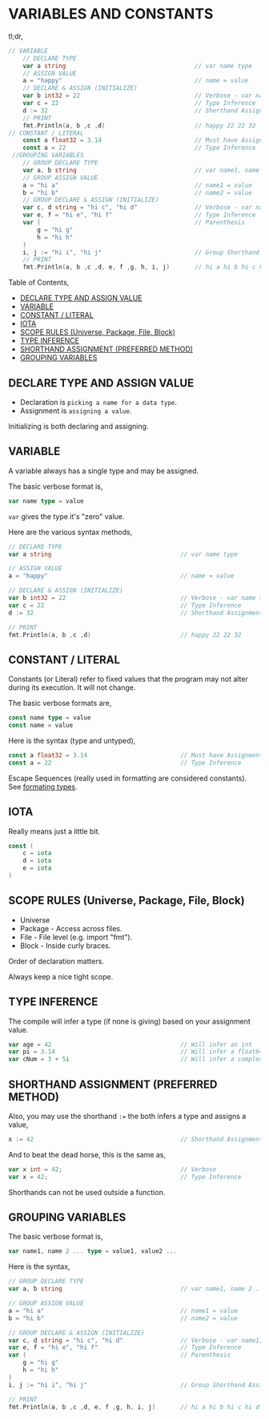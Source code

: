 # VARIABLES AND CONSTANTS

tl;dr,

```go
// VARIABLE
    // DECLARE TYPE
    var a string                                    // var name type
    // ASSIGN VALUE
    a = "happy"                                     // name = value
    // DECLARE & ASSIGN (INITIALIZE)
    var b int32 = 22                                // Verbose - var name type = value
    var c = 22                                      // Type Inference
    d := 32                                         // Shorthand Assignment (Preferred)
    // PRINT
    fmt.Println(a, b ,c ,d)                         // happy 22 22 32
// CONSTANT / LITERAL
    const a float32 = 3.14                          // Must have Assignment
    const a = 22                                    // Type Inference
 //GROUPING VARIABLES
    // GROUP DECLARE TYPE
    var a, b string                                 // var name1, name 2 ... type
    // GROUP ASSIGN VALUE
    a = "hi a"                                      // name1 = value
    b = "hi b"                                      // name2 = value
    // GROUP DECLARE & ASSIGN (INITIALIZE)
    var c, d string = "hi c", "hi d"                // Verbose - var name1, name 2 ... type = value1, value2, ...
    var e, f = "hi e", "hi f"                       // Type Inference
    var (                                           // Parenthesis
        g = "hi g"
        h = "hi h"
    )
    i, j := "hi i", "hi j"                          // Group Shorthand Assignment
    // PRINT
    fmt.Println(a, b ,c ,d, e, f ,g, h, i, j)       // hi a hi b hi c hi d hi e hi f hi g hi h hi i hi j
 ```

 Table of Contents,

* [DECLARE TYPE AND ASSIGN VALUE](https://github.com/JeffDeCola/my-cheat-sheets/tree/master/software/development/languages/go-cheat-sheet/variables-and-constants.md#declare-type-and-assign-value)
* [VARIABLE](https://github.com/JeffDeCola/my-cheat-sheets/tree/master/software/development/languages/go-cheat-sheet/variables-and-constants.md#variable)
* [CONSTANT / LITERAL](https://github.com/JeffDeCola/my-cheat-sheets/tree/master/software/development/languages/go-cheat-sheet/variables-and-constants.md#constant--literal)
* [IOTA](https://github.com/JeffDeCola/my-cheat-sheets/tree/master/software/development/languages/go-cheat-sheet/variables-and-constants.md#iota)
* [SCOPE RULES (Universe, Package, File, Block)](https://github.com/JeffDeCola/my-cheat-sheets/tree/master/software/development/languages/go-cheat-sheet/variables-and-constants.md#scope-rules-universe-package-file-block)
* [TYPE INFERENCE](https://github.com/JeffDeCola/my-cheat-sheets/tree/master/software/development/languages/go-cheat-sheet/variables-and-constants.md#type-inference)
* [SHORTHAND ASSIGNMENT (PREFERRED METHOD)](https://github.com/JeffDeCola/my-cheat-sheets/tree/master/software/development/languages/go-cheat-sheet/variables-and-constants.md#shorthand-assignment-preferred-method)
* [GROUPING VARIABLES](https://github.com/JeffDeCola/my-cheat-sheets/tree/master/software/development/languages/go-cheat-sheet/variables-and-constants.md#grouping-variables)

## DECLARE TYPE AND ASSIGN VALUE

* Declaration is `picking a name for a data type`.
* Assignment is `assigning a value`.

Initializing is both declaring and assigning.

## VARIABLE

A variable always has a single type and may be assigned.

The basic verbose format is,

```go
var name type = value
```

`var` gives the type it's "zero" value.

Here are the various syntax methods,

```go
// DECLARE TYPE
var a string                                    // var name type

// ASSIGN VALUE
a = "happy"                                     // name = value

// DECLARE & ASSIGN (INITIALIZE)
var b int32 = 22                                // Verbose - var name type = value
var c = 22                                      // Type Inference
d := 32                                         // Shorthand Assignment (Preferred)

// PRINT
fmt.Println(a, b ,c ,d)                         // happy 22 22 32
```

## CONSTANT / LITERAL

Constants (or Literal) refer to fixed values that the
program may not alter during its execution.
It will not change.

The basic verbose formats are,

```go
const name type = value
const name = value
```

Here is the syntax (type and untyped),

```go
const a float32 = 3.14                          // Must have Assignment
const a = 22                                    // Type Inference
```

Escape Sequences (really used in formatting are considered constants).
See [formating types](https://github.com/JeffDeCola/my-cheat-sheets/tree/master/software/development/languages/go-cheat-sheet/formating-types.md).

## IOTA

Really means just a little bit.

```go
const (
    c = iota
    d = iota
    e = iota
)
```

## SCOPE RULES (Universe, Package, File, Block)

* Universe
* Package - Access across files.
* File - File level (e.g. import "fmt").
* Block - Inside curly braces.

Order of declaration matters.

Always keep a nice tight scope.

## TYPE INFERENCE

The compile will infer a type (if none is giving)
based on your assignment value.

```go
var age = 42                                    // Will infer an int
var pi = 3.14                                   // Will infer a float64
var cNum = 3 + 5i                               // Will infer a complex128
```

## SHORTHAND ASSIGNMENT (PREFERRED METHOD)

Also, you may use the shorthand `:=`
the both infers a type and assigns a value,

```go
x := 42                                         // Shorthand Assignment
```

And to beat the dead horse, this is the same as,

```go
var x int = 42;                                 // Verbose
var x = 42;                                     // Type Inference
```

Shorthands can not be used outside a function.

## GROUPING VARIABLES

The basic verbose format is,

```go
var name1, name 2 ... type = value1, value2 ...
```

Here is the syntax,

```go
// GROUP DECLARE TYPE
var a, b string                                 // var name1, name 2 ... type

// GROUP ASSIGN VALUE
a = "hi a"                                      // name1 = value
b = "hi b"                                      // name2 = value

// GROUP DECLARE & ASSIGN (INITIALIZE)
var c, d string = "hi c", "hi d"                // Verbose - var name1, name 2 ... type = value1, value2, ...
var e, f = "hi e", "hi f"                       // Type Inference
var (                                           // Parenthesis
    g = "hi g"
    h = "hi h"
)
i, j := "hi i", "hi j"                          // Group Shorthand Assignment

// PRINT
fmt.Println(a, b ,c ,d, e, f ,g, h, i, j)       // hi a hi b hi c hi d hi e hi f hi g hi h hi i hi j
```
